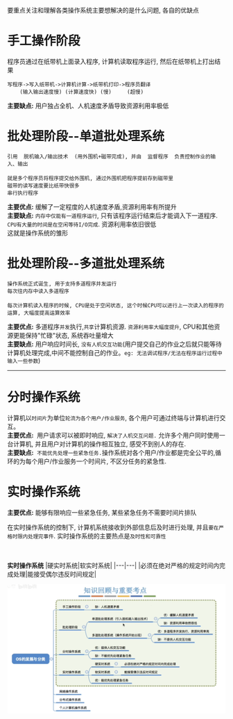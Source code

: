 要重点关注和理解各类操作系统主要想解决的是什么问题, 各自的优缺点
# 手工操作阶段
程序员通过在纸带机上面录入程序, 计算机读取程序运行, 然后在纸带机上打出结果

    写程序->写入纸带机->计算机计算->纸带机打印->程序员翻译
        (输入输出速度慢) (计算速度快) (慢)     (超慢)

**主要缺点:** 用户独占全机、人机速度矛盾导致资源利用率极低

# 批处理阶段--单道批处理系统
    引用  脱机输入/输出技术  (用外围机+磁带完成), 并由  监督程序  负责控制作业的输入、输出

    就是多个程序员将程序提交给外围机, 通过外围机把程序提前存到磁带里
    磁带的读写速度要比纸带快很多
    串行执行程序

**主要优点:** 缓解了一定程度的人机速度矛盾,资源利用率有所提升\
**主要缺点:** `内存中仅能有一道程序运行`, 只有该程序运行结束后才能调入下一道程序.\
`CPU有大量的时间是在空闲等待I/O完成`. 资源利用率依旧很低\
这就是操作系统的雏形
# 批处理阶段--多道批处理系统
    操作系统正式诞生, 用于支持多道程序并发运行
    每次往内存中读入多道程序

    每次计算机读入程序的时候, CPU是处于空闲状态, 这个时候CPU可以进行上一次读入的程序的运算, 大幅度提高运算效率

**主要优点:** 多道程序`并发`执行,`共享`计算机资源. `资源利用率大幅度提升`, CPU和其他资源更能保持"忙碌"状态, 系统吞吐量增大\
**主要缺点:** 用户响应时间长, `没有人机交互功能`(用户提交自己的作业之后就只能等待计算机处理完成,中间不能控制自己的作业。`eg: 无法调试程序/无法在程序运行过程中输入一些参数`)

<hr>

# 分时操作系统
计算机以`时间片`为单位`轮流为各个用户/作业服务`, 各个用户可通过终端与计算机进行交互。\
**主要优点:**&nbsp;&nbsp;用户请求可以被即时响应, `解决了人机交互问题.` 允许多个用户同时使用一台计算机, 并且用户对计算机的操作相互独立, 感受不到别人的存在.<br>
**主要缺点:**&nbsp;&nbsp;`不能优先处理一些紧急任务.`操作系统对各个用户/作业都是完全公平的,循环的为每个用户/作业服务一个时间片, 不区分任务的紧急性.
# 实时操作系统
**主要优点:** 能够有限响应一些紧急任务, 某些紧急任务不需要时间片排队

在实时操作系统的控制下, 计算机系统接收到外部信息后及时进行处理, 并且`要在严格时限内处理完事件`. 实时操作系统的主要热点是`及时性和可靠性`
<br><br><br>


**实时操作系统**
|硬实时系统|软实时系统|
|---|---|
|必须在绝对严格的规定时间内完成处理|能接受偶尔违反时间规定|

<img src="img/os的发展和分类.png">